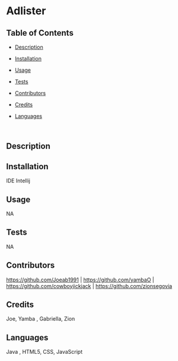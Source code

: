 # Adlister
## Table of Contents

* [Description](#description)
* [Installation](#installation)
* [Usage](#usage)
* [Tests](#tests)
* [Contributors](#contributors)
* [Credits](#credits)
* [Languages](#languages)

  <br>

## Description



## Installation
IDE Intellij



## Usage
 NA


## Tests
NA


## Contributors
https://github.com/Joeab1991 |  https://github.com/yambaO | https://github.com/cowboyjickjack | https://github.com/zionsegovia


## Credits
Joe, Yamba , Gabriella, Zion


## Languages
Java , HTML5, CSS, JavaScript
